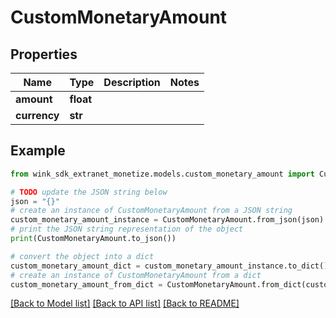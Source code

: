 # CustomMonetaryAmount


## Properties

Name | Type | Description | Notes
------------ | ------------- | ------------- | -------------
**amount** | **float** |  | 
**currency** | **str** |  | 

## Example

```python
from wink_sdk_extranet_monetize.models.custom_monetary_amount import CustomMonetaryAmount

# TODO update the JSON string below
json = "{}"
# create an instance of CustomMonetaryAmount from a JSON string
custom_monetary_amount_instance = CustomMonetaryAmount.from_json(json)
# print the JSON string representation of the object
print(CustomMonetaryAmount.to_json())

# convert the object into a dict
custom_monetary_amount_dict = custom_monetary_amount_instance.to_dict()
# create an instance of CustomMonetaryAmount from a dict
custom_monetary_amount_from_dict = CustomMonetaryAmount.from_dict(custom_monetary_amount_dict)
```
[[Back to Model list]](../README.md#documentation-for-models) [[Back to API list]](../README.md#documentation-for-api-endpoints) [[Back to README]](../README.md)


